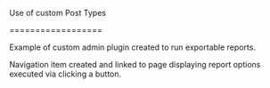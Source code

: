 
Use of  custom Post Types

==================

Example of custom admin plugin created to run exportable reports. 

Navigation item created and linked to page displaying report options executed via clicking a button. 